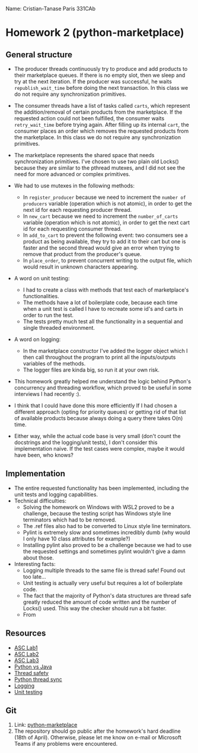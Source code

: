 Name: Cristian-Tanase Paris 331CAb

# Homework 2 (python-marketplace)

General structure
-

* The producer threads continuously try to produce and add products to their marketplace queues.
If there is no empty slot, then we sleep and try at the next iteration. If the producer was successful,
he waits `republish_wait_time` before doing the next transaction. In this class we do not require any
synchronization primitives.
* The consumer threads have a list of tasks called `carts`, which represent the addition/removal of certain
products from the marketplace. If the requested action could not been fulfilled, the consumer waits `retry_wait_time`
before trying again. After filling up its internal `cart`, the consumer places an order which removes
the requested products from the marketplace. In this class we do not require any
synchronization primitives.
* The marketplace represents the shared space that needs synchronization primitives. I've chosen to use two plain
old Locks() because they are similar to the pthread mutexes, and I did not see the need for more advanced or complex
primitives. 
* We had to use mutexes in the following methods:
  * In `register_producer` because we need to increment the `number of producers` variable (operation which is not atomic), in order
    to get the next id for each requesting producer thread.
  * In `new_cart` because we need to increment the `number_of_carts` variable (operation which is not atomic),
    in order to get the next cart id for each requesting consumer thread.
  * In `add_to_cart` to prevent the following event: two consumers see a product as being available, they
    try to add it to their cart but one is faster and the second thread would give an error when trying to remove
    that product from the producer's queue.
  * In `place_order`, to prevent concurrent writing to the output file, which would result in unknown characters
    appearing.
* A word on unit testing:
    * I had to create a class with methods that test each of marketplace's functionalities.
    * The methods have a lot of boilerplate code, because each time when a unit test is called I have
      to recreate some id's and carts in order to run the test.
    * The tests pretty much test all the functionality in a sequential and single threaded environment.
* A word on logging:
    * In the marketplace constructor I've added the logger object which I then call throughout the program
      to print all the inputs/outputs variables of the methods.
    * The logger files are kinda big, so run it at your own risk.

* This homework greatly helped me understand the logic behind Python's concurrency and threading
workflow, which proved to be useful in some interviews I had recently :).
* I think that I could have done this more efficiently If I had chosen a different approach (opting for priority queues)
or getting rid of that list of available products because always doing a query there takes O(n) time.
* Either way, while the actual code base is very small (don't count the docstrings and the logging/unit tests),
I don't consider this implementation naive. If the test cases were complex, maybe it would have been, who knows?


Implementation
-

* The entire requested functionality has been implemented, including the unit tests and logging
capabilities.
* Technical difficulties:
  * Solving the homework on Windows with WSL2 proved to be a challenge, because the
    testing script has Windows style line terminators which had to be removed.
  * The .ref files also had to be converted to Linux style line terminators.
  * Pylint is extremely slow and sometimes incredibly dumb (why would I only have 10 class
    attributes for example?)
  * Installing pylint also proved to be a challenge because we had to use the requested settings
    and sometimes pylint wouldn't give a damn about those.
* Interesting facts:
  * Logging multiple threads to the same file is thread safe! Found out too late...
  * Unit testing is actually very useful but requires a lot of boilerplate code.
  * The fact that the majority of Python's data structures are thread safe greatly reduced
    the amount of code written and the number of Locks() used. This way the checker should
    run a bit faster.
  * From 

Resources
-

* [ASC Lab1](https://ocw.cs.pub.ro/courses/asc/laboratoare/01)
* [ASC Lab2](https://ocw.cs.pub.ro/courses/asc/laboratoare/02)
* [ASC Lab3](https://ocw.cs.pub.ro/courses/asc/laboratoare/03)
* [Python vs Java](https://realpython.com/oop-in-python-vs-java/)
* [Thread safety](https://docs.python.org/3/faq/library.html#what-kinds-of-global-value-mutation-are-thread-safe)
* [Python thread sync](http://dabeaz.blogspot.com/2009/09/python-thread-synchronization.html)
* [Logging](https://stackoverflow.com/questions/40088496/how-to-use-pythons-rotatingfilehandler)
* [Unit testing](https://docs.python.org/3/library/unittest.html)

Git
-
1. Link: [python-marketplace](https://github.com/Cristi29P/python-marketplace.git)
2. The repository should go public after the homework's hard deadline (18th of April). Otherwise,
please let me know on e-mail or Microsoft Teams if any problems were encountered.
